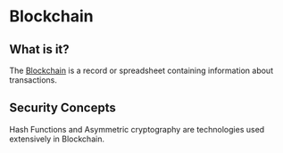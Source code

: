 # Blockchain

## What is it?
The [Blockchain](https://en.wikipedia.org/wiki/Blockchain) is a record or spreadsheet containing information about transactions. 

## Security Concepts
Hash Functions and Asymmetric cryptography are technologies used extensively in Blockchain.

